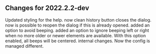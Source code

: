 ## Changes for 2022.2.2-dev ##

Updated styling for the help.
now clean history button closes the dialog.
now is possible to reopen the dialog if this is already opened.
added an option to avoid beeping.
added an option to ignore beeping left or right when no more older or newer elements are available. With this option enabled, all beeps will be centered.
internal changes. Now the config is managed different.
